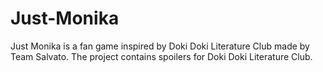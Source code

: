 # Just-Monika
Just Monika is a fan game inspired by Doki Doki Literature Club made by Team Salvato. The project contains spoilers for Doki Doki Literature Club.
